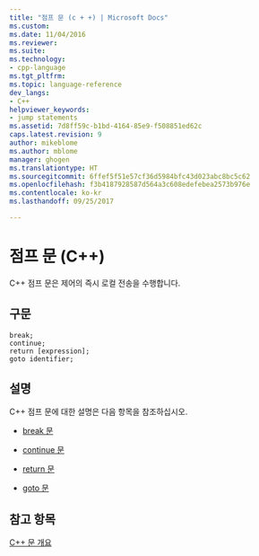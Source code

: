 ```yaml
---
title: "점프 문 (c + +) | Microsoft Docs"
ms.custom: 
ms.date: 11/04/2016
ms.reviewer: 
ms.suite: 
ms.technology:
- cpp-language
ms.tgt_pltfrm: 
ms.topic: language-reference
dev_langs:
- C++
helpviewer_keywords:
- jump statements
ms.assetid: 7d8ff59c-b1bd-4164-85e9-f508851ed62c
caps.latest.revision: 9
author: mikeblome
ms.author: mblome
manager: ghogen
ms.translationtype: HT
ms.sourcegitcommit: 6ffef5f51e57cf36d5984bfc43d023abc8bc5c62
ms.openlocfilehash: f3b4187928587d564a3c608edefebea2573b976e
ms.contentlocale: ko-kr
ms.lasthandoff: 09/25/2017

---
```

# <a name="jump-statements-c"></a>점프 문 (C++)
C++ 점프 문은 제어의 즉시 로컬 전송을 수행합니다.  
  
## <a name="syntax"></a>구문  
  
```  
break;  
continue;  
return [expression];  
goto identifier;  
```  
  
## <a name="remarks"></a>설명  
 C++ 점프 문에 대한 설명은 다음 항목을 참조하십시오.  
  
-   [break 문](../cpp/break-statement-cpp.md)  
  
-   [continue 문](../cpp/continue-statement-cpp.md)  
  
-   [return 문](../cpp/return-statement-cpp.md)  
  
-   [goto 문](../cpp/goto-statement-cpp.md)  
  
## <a name="see-also"></a>참고 항목  
 [C++ 문 개요](../cpp/overview-of-cpp-statements.md)
